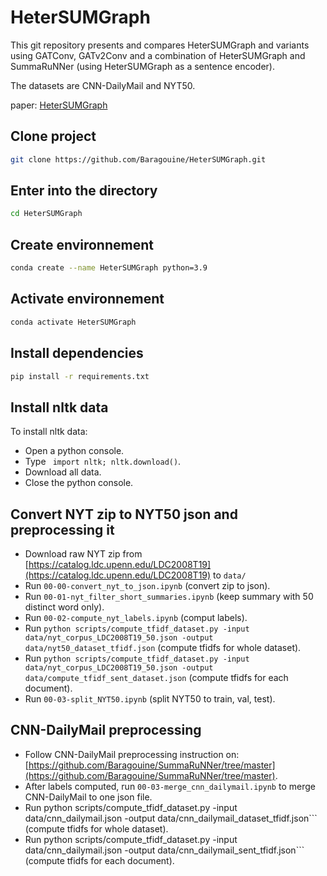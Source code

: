 # HeterSUMGraph
This git repository presents and compares HeterSUMGraph and variants using GATConv, GATv2Conv and a combination of HeterSUMGraph and SummaRuNNer (using HeterSUMGraph as a sentence encoder).

The datasets are CNN-DailyMail and NYT50.  
  
paper: [HeterSUMGraph](https://arxiv.org/pdf/2004.12393.pdf)  

## Clone project
```bash
git clone https://github.com/Baragouine/HeterSUMGraph.git
```

## Enter into the directory
```bash
cd HeterSUMGraph
```

## Create environnement
```bash
conda create --name HeterSUMGraph python=3.9
```

## Activate environnement
```bash
conda activate HeterSUMGraph
```

## Install dependencies
```bash
pip install -r requirements.txt
```

## Install nltk data
To install nltk data:
  - Open a python console.
  - Type ``` import nltk; nltk.download()```.
  - Download all data.
  - Close the python console.

## Convert NYT zip to NYT50 json and preprocessing it
  - Download raw NYT zip from [https://catalog.ldc.upenn.edu/LDC2008T19](https://catalog.ldc.upenn.edu/LDC2008T19) to `data/`  
  - Run `00-00-convert_nyt_to_json.ipynb` (convert zip to json).
  - Run `00-01-nyt_filter_short_summaries.ipynb` (keep summary with 50 distinct word only).
  - Run `00-02-compute_nyt_labels.ipynb` (comput labels).
  - Run ```python scripts/compute_tfidf_dataset.py -input data/nyt_corpus_LDC2008T19_50.json -output data/nyt50_dataset_tfidf.json``` (compute tfidfs for whole dataset).
  - Run ```python scripts/compute_tfidf_dataset.py -input data/nyt_corpus_LDC2008T19_50.json -output data/compute_tfidf_sent_dataset.json``` (compute tfidfs for each document).
  - Run `00-03-split_NYT50.ipynb` (split NYT50 to train, val, test).
  
## CNN-DailyMail preprocessing
  - Follow CNN-DailyMail preprocessing instruction on: [https://github.com/Baragouine/SummaRuNNer/tree/master](https://github.com/Baragouine/SummaRuNNer/tree/master).
  - After labels computed, run ```00-03-merge_cnn_dailymail.ipynb``` to merge CNN-DailyMail to one json file.
  - Run python scripts/compute_tfidf_dataset.py -input data/cnn_dailymail.json -output data/cnn_dailymail_dataset_tfidf.json``` (compute tfidfs for whole dataset).
  - Run python scripts/compute_tfidf_dataset.py -input data/cnn_dailymail.json -output data/cnn_dailymail_sent_tfidf.json``` (compute tfidfs for each document).






